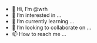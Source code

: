 - 👋 Hi, I’m @wrh
- 👀 I’m interested in ...
- 🌱 I’m currently learning ...
- 💞️ I’m looking to collaborate on ...
- 📫 How to reach me ...

<!---
wrh/wrh is a ✨ special ✨ repository because its `README.md` (this file) appears on your GitHub profile.
You can click the Preview link to take a look at your changes.
--->
